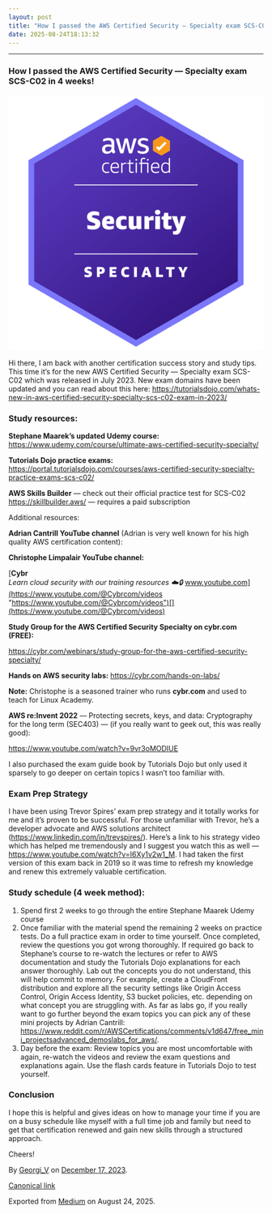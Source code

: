 ```yaml
---
layout: post
title: "How I passed the AWS Certified Security — Specialty exam SCS-C02 in 4 weeks!"
date: 2025-08-24T18:13:32
---
```


* * *

### How I passed the AWS Certified Security — Specialty exam SCS-C02 in 4 weeks!

![](/assets/images/how-i-passed-the-aws-certified-security-specialty-exam-scs-c02-in-4-weeks-0.png)

Hi there, I am back with another certification success story and study tips. This time it’s for the new AWS Certified Security — Specialty exam SCS-C02 which was released in July 2023. New exam domains have been updated and you can read about this here: <https://tutorialsdojo.com/whats-new-in-aws-certified-security-specialty-scs-c02-exam-in-2023/>

### Study resources:

**Stephane Maarek’s updated Udemy course:** <https://www.udemy.com/course/ultimate-aws-certified-security-specialty/>

**Tutorials Dojo practice exams:** <https://portal.tutorialsdojo.com/courses/aws-certified-security-specialty-practice-exams-scs-c02/>

**AWS Skills Builder** — check out their official practice test for SCS-C02 <https://skillbuilder.aws/> — requires a paid subscription

Additional resources:

**Adrian Cantrill YouTube channel** (Adrian is very well known for his high quality AWS certification content):

**Christophe Limpalair YouTube channel:**

[**Cybr**  
 _Learn cloud security with our training resources ☁️🔒_ www.youtube.com](https://www.youtube.com/@Cybrcom/videos "https://www.youtube.com/@Cybrcom/videos")[](https://www.youtube.com/@Cybrcom/videos)

**Study Group for the AWS Certified Security Specialty on cybr.com (FREE):**

<https://cybr.com/webinars/study-group-for-the-aws-certified-security-specialty/>

**Hands on AWS security labs:** <https://cybr.com/hands-on-labs/>

**Note:** Christophe is a seasoned trainer who runs **cybr.com** and used to teach for Linux Academy.

**AWS re:Invent 2022** — Protecting secrets, keys, and data: Cryptography for the long term (SEC403) — (if you really want to geek out, this was really good):

<https://www.youtube.com/watch?v=9vr3oMODIUE>

I also purchased the exam guide book by Tutorials Dojo but only used it sparsely to go deeper on certain topics I wasn’t too familiar with.

### Exam Prep Strategy

I have been using Trevor Spires’ exam prep strategy and it totally works for me and it’s proven to be successful. For those unfamiliar with Trevor, he’s a developer advocate and AWS solutions architect (<https://www.linkedin.com/in/trevspires/>). Here’s a link to his strategy video which has helped me tremendously and I suggest you watch this as well — <https://www.youtube.com/watch?v=I6Xy1v2w1_M>. I had taken the first version of this exam back in 2019 so it was time to refresh my knowledge and renew this extremely valuable certification.

### Study schedule (4 week method):

  1. Spend first 2 weeks to go through the entire Stephane Maarek Udemy course
  2. Once familiar with the material spend the remaining 2 weeks on practice tests. Do a full practice exam in order to time yourself. Once completed, review the questions you got wrong thoroughly. If required go back to Stephane’s course to re-watch the lectures or refer to AWS documentation and study the Tutorials Dojo explanations for each answer thoroughly. Lab out the concepts you do not understand, this will help commit to memory. For example, create a CloudFront distribution and explore all the security settings like Origin Access Control, Origin Access Identity, S3 bucket policies, etc. depending on what concept you are struggling with. As far as labs go, if you really want to go further beyond the exam topics you can pick any of these mini projects by Adrian Cantrill: <https://www.reddit.com/r/AWSCertifications/comments/v1d647/free_mini_projectsadvanced_demoslabs_for_aws/>.
  3. Day before the exam: Review topics you are most uncomfortable with again, re-watch the videos and review the exam questions and explanations again. Use the flash cards feature in Tutorials Dojo to test yourself.



### **Conclusion**

I hope this is helpful and gives ideas on how to manage your time if you are on a busy schedule like myself with a full time job and family but need to get that certification renewed and gain new skills through a structured approach.

Cheers!

By [Georgi_V](https://medium.com/@gvoden) on [December 17, 2023](https://medium.com/p/68c88efd9ce8).

[Canonical link](https://medium.com/@gvoden/how-i-passed-the-aws-certified-security-specialty-exam-scs-c02-in-4-weeks-68c88efd9ce8)

Exported from [Medium](https://medium.com) on August 24, 2025.
